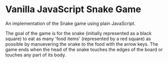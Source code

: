 # Vanilla JavaScript Snake Game

An implementation of the Snake game using plain JavaScript.

The goal of the game is for the snake (initially represented as a black square) to eat as many 'food items' (represented by a red square) as possible by manuevering the snake to the food with the arrow keys. The game ends when the head of the snake touches the edges of the board or touches any part of its body.